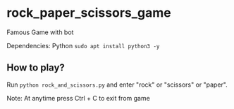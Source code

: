 # rock_paper_scissors_game
Famous Game with bot

Dependencies:
Python
`sudo apt install python3 -y`


## How to play?
Run `python rock_and_scissors.py` and enter "rock" or "scissors" or "paper".

Note: At anytime press Ctrl + C to exit from game
